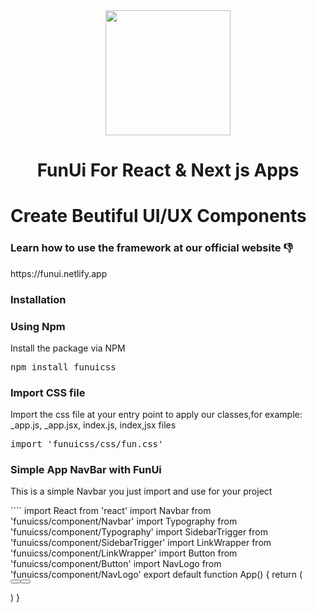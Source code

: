 <center>
<img src="https://funui.netlify.app/logo.png" height="200">
<h1>FunUi For React & Next js Apps </h1>
</center>

<h1>Create Beutiful UI/UX Components</h1>
<h3>Learn how to use the framework at our official website 👎</h3>
https://funui.netlify.app

<h3>Installation</h3>

<h3>Using Npm</h3>
Install the package via NPM

<pre>
npm install funuicss
</pre>

<h3>Import CSS file</h3>
Import the css file at your entry point to apply our classes,for example: _app.js, _app.jsx, index.js, index,jsx files
<pre>
import 'funuicss/css/fun.css'
</pre>


<h3>Simple App NavBar with FunUi </h3>
<p> This is a simple Navbar you just import and use for your project </p>
````
import React from 'react'
import Navbar from 'funuicss/component/Navbar'
import Typography from 'funuicss/component/Typography'
import SidebarTrigger from 'funuicss/component/SidebarTrigger'
import LinkWrapper from 'funuicss/component/LinkWrapper'
import Button from 'funuicss/component/Button'
import NavLogo from 'funuicss/component/NavLogo'
export default function App() {
return (

<div>
<Navbar>
 <NavLogo>
 <Typography heading="h4" text="Fun Ui" />
 </NavLogo>

 <LinkWrapper visibleLinks>
 <Button text="Sign In" color="primary"/>
 <Button text="Sign Up" bg="primary"  rounded/>
 </LinkWrapper>

</Navbar>
</div>

)
}
```